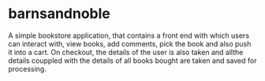 # barnsandnoble
A simple bookstore application, that contains a front end with which users can interact with, view books, add comments, pick the book and also push it into a cart.
On checkout, the details of the user is also taken and allthe details couppled with the details of all books bought are taken and saved for processing.
